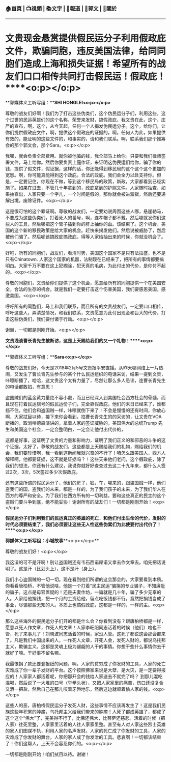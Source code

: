 ###  [:house:首頁](https://github.com/ourhimalayas/home) | [:tv:視頻](https://github.com/ourhimalayas/videos) | [:books:文字](https://github.com/ourhimalayas/txt) | [:newspaper:報道](https://github.com/ourhimalayas/news) | [:eagle:郭文](https://github.com/ourhimalayas/guomedia) | [:pray:關於](https://github.com/ourhimalayas/home/tree/master/about)
---
# **文贵现金悬赏提供假民运分子利用假政庇文件，欺骗同胞，违反美国法律，给同同胞们造成上海和损失证据！希望所有的战友们口口相传共同打击假民运！假政庇！****<o:p></o:p>**



**郭媒体义工听写组：****SHI HONGLEI<o:p></o:p>**



尊敬的战友们好啊！我们为了打击这些伪类们，这个伪民运分子们，利用这些，这个过世的民运英雄们的这个名称，荣誉来发财，搞假政庇，我文贵在此，这个，庄严的宣布，啊，这个，从今天起，任何一个人揭发伪民运分子。这个，给你们，让你们提供假政庇文件，啊，提供这个假政庇的证据的，啊，任何人为此，如果提供有效的，能证明的这些文件的，和事实的，请和我们联系。啊，联系我们那个推筹会的那个郭文会，那个Sara。<o:p></o:p>



我哪，就会负责全部费用。就你被他骗的钱，我全部马上给你。只要和我们律师签署文件，马上给你。然后你要负责上庭作证，来证明这伪民运们给你，骗了你的钱，提供了假文件，假证据，这样的话，你还能得到移民局的这个这个这个更加的宽恕。啊，你可能真能得到这个政庇。合法的政庇。我们会全力以赴支持你。但是，一定要记住，你现在不做，等到这个移民局的政策，新政，大家都看到已经实施了。如果在过去，不管几十年拿到的，政庇拿到的护照文件。人家随时抽查，如果抽查出，人家只要一个字儿，一个时间是假的，那你就会被进监狱，然后还要递解出境，废除证件。<o:p></o:p>



这是很可怕的这个罪证啊。尊敬的战友们，一定要劝说周围这些人哪，悬崖勒马，不要成为这些伪类们，打着死人的番号，啊，连孝帽子都不戴，然后哪就发你们这些人的工具，然后哪把这个管子插到你的肝上抽你的血。该结束了。这个机会，美国的这个新的移民政策是给大家的机会。赶快来揭发他们。然后说被威胁了，然后被他们骗了。然后呢该搞政庇搞政庇。得等人家给抽出来的时候，你就没机会了。<o:p></o:p>



好吧，所有的同胞们，战友们，看清时势，美国这个国家不是只有法拉盛，也不是只有Chinatown. 人家这个国家的机器，法制现在已经来了，把所有的事情都要搞明白。大家千万不要在这上犯糊涂，犯天真的毛病，为此付出的代价，是你付不起的。<o:p></o:p>



尊敬的同胞们，文贵给你们提供了这个机会，愿意给所有的同胞提供一个在美国安全，合法的生存的机会。就是我们一定要打击这个伤害美国，我们要感恩美国，感激美国。<o:p></o:p>



呼吁所有的同胞们，马上和我们联系，而且所有的文贵战友们，一定要口口相传，呼吁这些人，弄清楚情况，和我们联系，文贵愿意为此付出现金和巨大的代价，打击这些伪类们，我们要付诸于行动。<o:p></o:p>



谢谢，一切都是刚刚开始。<o:p></o:p>





**文贵浅谈曹长青先生被断访，这是上天赐给我们的又一个礼物！****<o:p></o:p>**



**郭媒体义工听写组：****Sara<o:p></o:p>**



尊敬的战友们好，今天是2018年2月5号文贵报平安直播。从昨天哪网络上一片热闹，又发生了曹长青先生参与的某个什么民运组织的电话采访，结果一提到文贵，咔嚓断播了，哈哈，这文贵这个太有力量了，尽然让那么多人忌讳，连曹长青先生的电话都敢掐，有意思！



盗国贼们的蓝金黄力量绝不容小觑，而且已经深入到美国社会西方社会的骨髓，而且现在打着民运旗号的假民运份子们，完全靠假政庇，他们的末日已经来了，谁都挡不住，他们会和盗国贼一样，咔嚓就倒下来了！不会是慢慢的还有时间，你放心啊，大家拭目以待，接下来你会看到，掐曹长青先生的的采访的，让文贵在VOA断播的，取消哈德森演讲的，拿着人家的签证威胁的，美国伟大的总统Trump 先生和美国这个社会，一定会整明白，一定会让他付出代价的，



这都是好事，这证明了文贵的力量和影响力，证明了我们正义的和邪恶的斗争的这个证据，太好了，尊敬的战友们，这些都是上天赐给我们的礼物，赐给我们的机会，我们要珍惜啊，我一看到这新闻我就兴奋的不行了！咱怎么跟美国人，西方人解释啊，他都要证据，这不就是证据吗？！这些天来他们老问，这个假政庇，除了我们的想法，你还有什么建议，我说你就好好查查过去这二十九年来，都什么人签过2次，3次，5次签过多少次假政庇。



还有这些所谓的假民运分子，他们的房子，钱，车，哪来的，跟盗国贼一样，他们盗我们的国，盗我们的未来，都是一样的，为了我们孩子的未来，为了我们华人在西方的尊严和安全。为了我们在西方所有的一切利益，要和这些真正的民主的这个盗贼们要斗争到底，绝不能妥协！谢谢所有的战友们！一切都是刚刚开始！<o:p></o:p>





**假民运分子们利用我们的民运真正的英雄的死亡．和他们付出生命的代价，发财的时代必须要结束了，我们必须要让这些无人性这些伪累们为此使要付出代价了！****<o:p></o:p>**



**郭媒体义工听写组：小城故事****<o:p></o:p>**



尊敬的战友们好！<o:p></o:p>



我这湿的可不是汗啊！别让盗国贼还有韦石西诺屎诺又拿去作文章去。咱先把话说明了。这是汗（比划头上），这不是汗（身上）。



我们小心盗国贼的一切一切。现在看到他们所谓的这会那会的，大家要看到本质。你看看唐柏桥，不管他说啥，他是一个打着“民主民运”骗捐的专业骗子，不知廉耻的骗子。这点是毋容置疑的！还是夫妻作坊，一骗就是几十年，骗了多少无辜的人。人家给他捐钱，把一个月的工资给他，留点吃饭钱都不行。竟然把捐钱当成了事业，尽骗那些无知的人。本质上也搞假政庇，这都是一样的，一样的主。<o:p></o:p>



那么这些海外的假民运分子们开的都是什么会？你看到没有？跟唐柏桥都是一样，愿意以死人作文章，作死人的文章！人家李旺阳同志活着的时候（他们）啥也不管，死了来事儿了！刘晓波同志活着的时候，家没人管。这死了都说这会那会都来了。凡是我们中国出来的人，一作死人文章，开死人会，发死人财的，都说乌托邦主义，欺骗主义。这都是灵魂上极为龌龊的人干的事情。你想干些什么事情你去干就好了嘛。干好事不留名嘛。



我最恨捐了款还要登报纸的问题，啊。人家的贫穷成了你发财的工具，人家的死亡灾难成了你一辈子发财的平台。这个按照佛家来说是大孽，是大灾，是一定要得报应的！人家家人都活着呢，你把那开会的钱给人家送去不就完了吗？ 到那儿混吃混喝，然后说了一大堆的口号（举拳头状），又把人家家里的痛苦，伤口还没复合又洒一把盐，然后自己在那儿咬着牙唇地乐，然后这边就顺着偷人家的钱。<o:p></o:p>



这些人的恶，唐柏桥假民运分子发死人财，这些事情不应该再发生了！这是我们民族这些年积累的肿瘤，乌托邦主义给我们带来的肿瘤！人死了都成英雄了，都成了这个这个“伟大”了，完美得不行了，比佛还伟大，比菩萨还慈悲。活着的时候（把人家）往死里整，人家家里活着的人往人家家里整。甚至有人对人家这些烈士英雄的家人们图谋不轨，利用人家的名声发财。人家的死亡成了你发财的工具，人家的灾难成了你发财的舞台，人家的家人成了你发泄的工具。悲哀啊！一切都该结束了！你们这帮人，上天不会容忍你们的。<o:p></o:p>





一切都是刚刚开始！咱们拭目以待。谢谢！
<u></u><sub></sub><sup></sup><strike></strike>